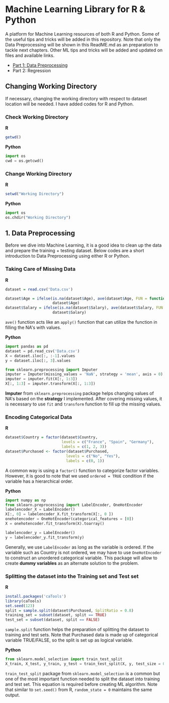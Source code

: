 # Machine Learning Library for R & Python
A platform for Machine Learning resources of both R and Python.
Some of the useful tips and tricks will be added in this repository.
Note that only the Data Preprocessing will be shown in this ReadME.md as an preparation to tackle next chapters.
Other ML tips and tricks will be added and updated on files and available links.


- [Part 1: Data Preprocessing](https://github.com/jackkim1994/Machine_Learning/tree/master/Part%201%20Data%20Preprocessing)
- Part 2: Regression

## Changing Working Directory
If necessary, changing the working directory with respect to dataset location will be needed. I have added codes for R and Python.

### Check Working Directory
**R**
```r
getwd()
```

**Python**
```python
import os
cwd = os.getcwd()
```

### Change Working Directory
**R**
```r
setwd("Working Directory")
```

**Python**
```python
import os
os.chdir("Working Directory")
```

## 1. Data Preprocessing
Before we dive into Machine Learning, it is a good idea to clean up the data and prepare the training + testing dataset. Below codes are a short introduction to Data Preprocessing using either R or Python.


### Taking Care of Missing Data
**R**
```r
dataset = read.csv('Data.csv')

dataset$Age = ifelse(is.na(dataset$Age), ave(dataset$Age, FUN = function(x) mean(x, na.rm = TRUE)),
                     dataset$Age)
dataset$Salary = ifelse(is.na(dataset$Salary), ave(dataset$Salary, FUN = function(x) mean(x, na.rm = TRUE)),
                     dataset$Salary)
```
`ave()` function acts like an `apply()` function that can utilize the function in filling the NA's with values.


**Python**
```python
import pandas as pd
dataset = pd.read_csv('Data.csv')
X = dataset.iloc[:, :-1].values
y = dataset.iloc[:, 3].values

from sklearn.preprocessing import Imputer
imputer = Imputer(missing_values = 'NaN', strategy = 'mean', axis = 0)
imputer = imputer.fit(X[:, 1:3])
X[:, 1:3] = imputer.transform(X[:, 1:3])
```
**Imputer** from `sklearn.preprocessing` package helps changing values of NA's based on the **strategy** I implemented.
After covering missing values, it is necessary to use `fit` and `transform` function to fill up the missing values.


### Encoding Categorical Data
**R**
```r
dataset$Country = factor(dataset$Country, 
                         levels = c("France", "Spain", "Germany"),
                         labels = c(1, 2, 3))
dataset$Purchased <- factor(dataset$Purchased, 
                           levels = c("No", "Yes"),
                           labels = c(0, 1))
```
A common way is using a `factor()` function to categorize factor variables. However, it is good to note that we used `ordered = TRUE` condition if the variable has a hierarchical order.


**Python**
```python
import numpy as np
from sklearn.preprocessing import LabelEncoder, OneHotEncoder
labelencoder_X = LabelEncoder()
X[:, 0] = labelencoder_X.fit_transform(X[:, 0 ])
onehotencoder = OneHotEncoder(categorical_features = [0])
X = onehotencoder.fit_transform(X).toarray()

labelencoder_y = LabelEncoder()
y = labelencoder_y.fit_transform(y)
```
Generally, we use `LabelEncoder` as long as the variable is ordered.
If the variable such as Country is not ordered, we may have to use `OneHotEncoder` to construct an unordered categorical variable. This package will allow to create **dummy variables** as an alternate solution to the problem.

### Splitting the dataset into the Training set and Test set
**R**
```r
install.packages('caTools')
library(caTools)
set.seed(123)
split = sample.split(dataset$Purchased, SplitRatio = 0.8)
training_set = subset(dataset, split == TRUE)
test_set = subset(dataset, split == FALSE)
```
`sample.split` function helps the preparation of splitting the dataset to training and test sets.
Note that Purchased data is made up of categorical variable TRUE/FALSE, so the split is set up as logical variable.

**Python**
```python
from sklearn.model_selection import train_test_split
X_train, X_test, y_train, y_test = train_test_split(X, y, test_size = 0.2, random_state = 0)
```
`train_test_split` package from `sklearn.model_selection` is a common but one of the most important function needed to split the dataset into training and test set. 
This equation is required before creating ML algorithm.
Note that similar to `set.seed()` from R, `random_state = 0` maintains the same output.
